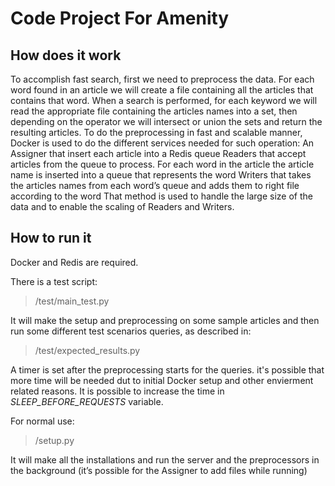 # Code Project For Amenity
## How does it work
To accomplish fast search, first we need to preprocess the data. For each word found in an article we will create a file containing all the articles that contains that word.
When a search is performed, for each keyword we will read the appropriate file containing the articles names into a set, then depending on the operator we will intersect or union the sets and return the resulting articles.
To do the preprocessing in fast and scalable manner, Docker is used to do the different services needed for such operation:
An Assigner that insert each article into a Redis queue
Readers that accept articles from the queue to process. For each word in the article the article name is inserted into a queue that represents the word
Writers that takes the articles names from each word’s queue and adds them to right file according to the word
That method is used to handle the large size of the data and to enable the scaling of Readers and Writers.

## How to run it
Docker and Redis are required.

There is a test script:
>/test/main_test.py

It will make the setup and preprocessing on some sample articles and then run some different test scenarios queries, as described in:
>/test/expected_results.py

A timer is set after the preprocessing starts for the queries. it's possible that more time will be needed dut to initial Docker setup and other envierment related reasons.
It is possible to increase the time in *SLEEP_BEFORE_REQUESTS* variable.

For normal use: 
>/setup.py

It will make all the installations and run the server and the preprocessors in the background (it’s possible for the Assigner to add files while running)
